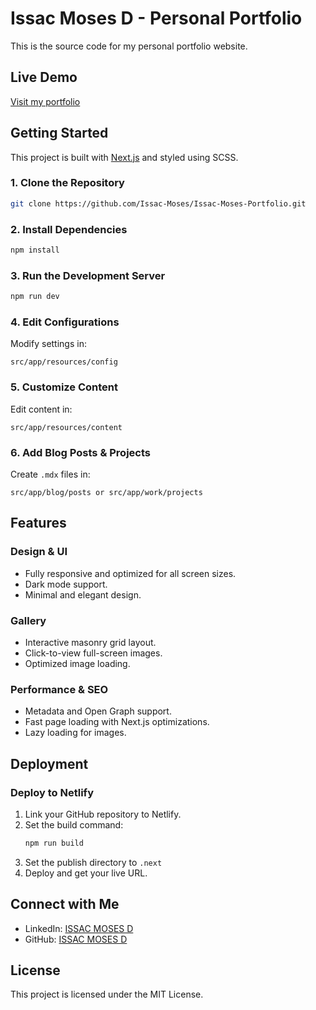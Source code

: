 # **Issac Moses D - Personal Portfolio**

This is the source code for my personal portfolio website.

## **Live Demo**
[Visit my portfolio](https://issac-moses-portfolio.netlify.app/)


## **Getting Started**

This project is built with [Next.js](https://nextjs.org) and styled using SCSS.

### **1. Clone the Repository**
```bash
git clone https://github.com/Issac-Moses/Issac-Moses-Portfolio.git
```

### **2. Install Dependencies**
```bash
npm install
```

### **3. Run the Development Server**
```bash
npm run dev
```

### **4. Edit Configurations**
Modify settings in:
```
src/app/resources/config
```

### **5. Customize Content**
Edit content in:
```
src/app/resources/content
```

### **6. Add Blog Posts & Projects**
Create `.mdx` files in:
```
src/app/blog/posts or src/app/work/projects
```

## **Features**

### **Design & UI**
- Fully responsive and optimized for all screen sizes.
- Dark mode support.
- Minimal and elegant design.

### **Gallery**
- Interactive masonry grid layout.
- Click-to-view full-screen images.
- Optimized image loading.

### **Performance & SEO**
- Metadata and Open Graph support.
- Fast page loading with Next.js optimizations.
- Lazy loading for images.

## **Deployment**

### **Deploy to Netlify**
1. Link your GitHub repository to Netlify.
2. Set the build command:
   ```bash
   npm run build
   ```
3. Set the publish directory to `.next`
4. Deploy and get your live URL.

## **Connect with Me**
- LinkedIn: [ISSAC MOSES D](https://www.linkedin.com/in/i%EF%BD%93%EF%BD%93-a-c-m-%E5%8F%A3%EF%BD%93%E3%83%A2%EF%BD%93-d-12837831b/)
- GitHub: [ISSAC MOSES D](https://github.com/Issac-Moses)

## **License**
This project is licensed under the MIT License.
